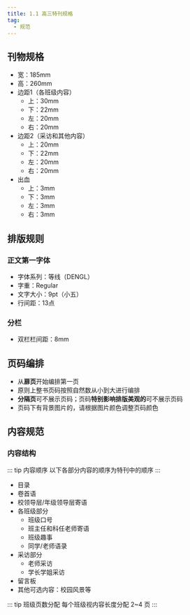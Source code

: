 ```yaml
---
title: 1.1 高三特刊规格
tag:
  - 规范
---
```


## 刊物规格
- 宽：185mm
- 高：260mm
- 边距1（各班级内容）
  - 上：30mm
  - 下：22mm
  - 左：20mm
  - 右：20mm
- 边距2（采访和其他内容）
  - 上：20mm
  - 下：22mm
  - 左：20mm
  - 右：20mm
- 出血
  - 上：3mm
  - 下：3mm
  - 左：3mm
  - 右：3mm

## 排版规则
### 正文第一字体
- 字体系列：等线（DENGL）
- 字重：Regular
- 文字大小：9pt（小五）
- 行间距：13点

### 分栏
- 双栏栏间距：8mm

## 页码编排
- 从**扉页**开始编排第一页
- 原则上整书页码按照自然数从小到大进行编排
- **分隔页**可不展示页码；页码**特别影响排版美观的**可不展示页码
- 页码下有背景图片的，请根据图片颜色调整页码颜色

## 内容规范

### 内容结构

::: tip 内容顺序
以下各部分内容的顺序为特刊中的顺序
:::
- 目录
- 卷首语
- 校领导层/年级领导层寄语
- 各班级部分
  - 班级口号
  - 班主任和科任老师寄语
  - 班级趣事
  - 同学/老师语录
- 采访部分
  - 老师采访
  - 学长学姐采访
- 留言板
- 其他可选内容：校园风景等

::: tip 班级页数分配
每个班级视内容长度分配 2~4 页
:::